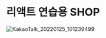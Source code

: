 # 리액트 연습용 SHOP
![KakaoTalk_20220125_101239499](https://user-images.githubusercontent.com/64140544/150892679-0cc8393f-9af3-4374-bcd4-7c7da319f861.png)
